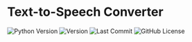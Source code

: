 # Text-to-Speech Converter

![Python Version](https://img.shields.io/badge/python-3.8%2B-blue)
![Version](https://img.shields.io/badge/version-1.0.0-brightgreen)
![Last Commit](https://img.shields.io/github/last-commit/CraftedByCode/text_to_speech)
![GitHub License](https://img.shields.io/github/license/CraftedByCode/text_to_speech?label=MIT&logo=github)
